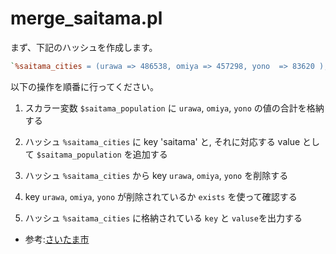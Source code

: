 # merge_saitama.pl

まず、下記のハッシュを作成します。

```perl
`%saitama_cities = (urawa => 486538, omiya => 457298, yono  => 83620 );`
```

以下の操作を順番に行ってください。

1. スカラー変数 `$saitama_population` に `urawa`, `omiya`, `yono` の値の合計を格納する

1. ハッシュ `%saitama_cities` に key 'saitama' と, それに対応する value として `$saitama_population` を追加する

1. ハッシュ `%saitama_cities` から key `urawa`, `omiya`, `yono` を削除する

1. key `urawa`, `omiya`, `yono` が削除されているか `exists` を使って確認する

1. ハッシュ `%saitama_cities` に格納されている `key` と `valuse`を出力する

- 参考:[さいたま市](https://ja.wikipedia.org/wiki/%E3%81%95%E3%81%84%E3%81%9F%E3%81%BE%E5%B8%82)